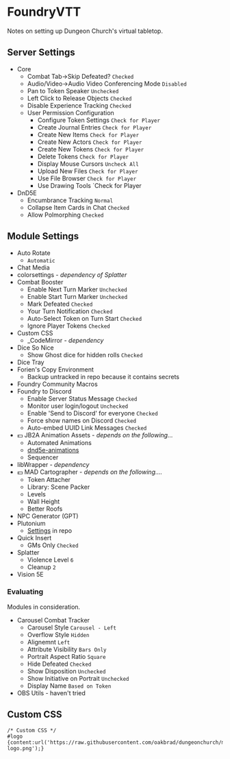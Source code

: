 # FoundryVTT
Notes on setting up Dungeon Church's virtual tabletop.
## Server Settings

* Core
  * Combat Tab→Skip Defeated? `Checked`
  * Audio/Video→Audio Video Conferencing Mode `Disabled`
  * Pan to Token Speaker `Unchecked`
  * Left Click to Release Objects `Checked`
  * Disable Experience Tracking `Checked`
  * User Permission Configuration
    * Configure Token Settings `Check for Player`
    * Create Journal Entries `Check for Player`
    * Create New Items `Check for Player`
    * Create New Actors `Check for Player`
    * Create New Tokens `Check for Player`
    * Delete Tokens `Check for Player`
    * Display Mouse Cursors `Uncheck All`
    * Upload New Files `Check for Player`
    * Use File Browser `Check for Player`
    * Use Drawing Tools `Check for Player
* DnD5E
  * Encumbrance Tracking `Normal`
  * Collapse Item Cards in Chat `Checked`
  * Allow Polmorphing `Checked`

## Module Settings
* Auto Rotate
  * `Automatic`
* Chat Media
* colorsettings - *dependency of Splatter*
* Combat Booster
  * Enable Next Turn Marker `Unchecked`
  * Enable Start Turn Marker `Unchecked`
  * Mark Defeated `Checked`
  * Your Turn Notification `Checked`
  * Auto-Select Token on Turn Start `Checked`
  * Ignore Player Tokens `Checked`
* Custom CSS
  * _CodeMirror - *dependency*
* Dice So Nice
  * Show Ghost dice for hidden rolls `Checked`
* Dice Tray
* Forien's Copy Environment
  * Backup untracked in repo because it contains secrets
* Foundry Community Macros
* Foundry to Discord
  * Enable Server Status Message `Checked`
  * Monitor user login/logout `Unchecked`
  * Enable 'Send to Discord' for everyone `Checked`
  * Force show names on Discord `Checked`
  * Auto-embed UUID Link Messages `Checked`
* 💵 JB2A Animation Assets - *depends on the following...*
  * Automated Animations
  * [dnd5e-animations](https://github.com/MrVauxs/dnd5e-animations)
  * Sequencer
* libWrapper - *dependency*
* 💵 MAD Cartographer - *depends on the following....*
  * Token Attacher
  * Library: Scene Packer
  * Levels
  * Wall Height
  * Better Roofs
* NPC Generator (GPT)
* Plutonium
  * [Settings](/foundryvtt/plutonium-config.json) in repo
* Quick Insert
  * GMs Only `Checked`
* Splatter
  * Violence Level `6`
  * Cleanup `2`
* Vision 5E

### Evaluating
Modules in consideration.

* Carousel Combat Tracker
  * Carousel Style `Carousel - Left`
  * Overflow Style `Hidden`
  * Alignemnt `Left`
  * Attribute Visibility `Bars Only`
  * Portrait Aspect Ratio `Square`
  * Hide Defeated `Checked`
  * Show Disposition `Unchecked`
  * Show Initiative on Portrait `Unchecked`
  * Display Name `Based on Token`
* OBS Utils - haven't tried

## Custom CSS
```
/* Custom CSS */
#logo {content:url('https://raw.githubusercontent.com/oakbrad/dungeonchurch/main/foundryvtt/foundry-logo.png');} 
```